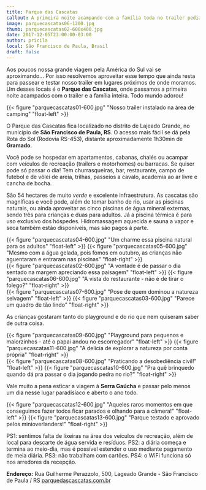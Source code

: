 ```yaml
---
title: Parque das Cascatas
callout: A primeira noite acampando com a família toda no trailer pedia um lugar especial...
image: parquecascatas06-1200.jpg
thumb: parquecascatas02-600x400.jpg
date: 2017-12-05T23:00:00-03:00
author: pricila
local: São Francisco de Paula, Brasil
draft: false
---
```


Aos poucos nossa grande viagem pela América do Sul vai se aproximando... Por isso resolvemos aproveitar esse tempo que ainda resta para passear e testar nosso trailer em lugares próximos de onde moramos. Um desses locais é o **Parque das Cascatas**, onde passamos a primeira noite acampados com o trailer e a família inteira. Todo mundo adorou!

{{< figure "parquecascatas01-600.jpg" "Nosso trailer instalado na área de camping" "float-left" >}}

O Parque das Cascatas fica localizado no distrito de Lajeado Grande, no município de **São Francisco de Paula, RS**. O acesso mais fácil se dá pela Rota do Sol (Rodovia RS-453), distante aproximadamente 1h30min de **Gramado**.

Você pode se hospedar em apartamentos, cabanas, chalés ou acampar com veículos de recreação (trailers e motorhomes) ou barracas. Se quiser pode só passar o dia! Tem churrasqueiras, bar, restaurante, campo de futebol e de vôlei de areia, trilhas, passeios a cavalo, academia ao ar livre e cancha de bocha. 

São 54 hectares de muito *verde* e excelente infraestrutura. As cascatas são magníficas e você pode, além de tomar banho de rio, usar as piscinas naturais, ou ainda aproveitar as cinco piscinas de água mineral externas, sendo três para crianças e duas para adultos. Já a piscina térmica é para uso exclusivo dos hóspedes. Hidromassagem aquecida e sauna a vapor e seca também estão disponíveis, mas são pagos à parte.

<div class="clearfix">
{{< figure "parquecascatas04-600.jpg" "Um charme essa piscina natural para os adultos" "float-left" >}}
{{< figure "parquecascatas05-600.jpg" "Mesmo com a água gelada, pois fomos em outubro, as crianças não aguentaram e entraram nas piscinas" "float-right" >}}
</div>

<div class="clearfix">
{{< figure "parquecascatas02-600.jpg" "A vontade é de passar o dia sentado na margem apreciando essa paisagem" "float-left" >}}
{{< figure "parquecascatas06-600.jpg" "A vista do restaurante - não é de tirar o folego?" "float-right" >}}
</div>

<div class="clearfix">
{{< figure "parquecascatas07-600.jpg" "Pose de quem dominou a natureza selvagem" "float-left" >}}
{{< figure "parquecascatas03-600.jpg" "Parece um quadro de tão lindo" "float-right" >}}
</div>

As crianças gostaram tanto do playground e do rio que nem quiseram saber de outra coisa. 

<div class="clearfix">
{{< figure "parquecascatas09-600.jpg" "Playground para pequenos e maiorzinhos - até o papai andou no escorregador" "float-left" >}}
{{< figure "parquecascatas11-600.jpg" "A delícia de explorar a natureza por conta própria" "float-right" >}}
</div>

<div class="clearfix">
{{< figure "parquecascatas08-600.jpg" "Praticando a desobediência civil!" "float-left" >}}
{{< figure "parquecascatas10-600.jpg" "Pra quê brinquedo quando dá pra passar o dia jogando pedra no rio?" "float-right" >}}
</div>

Vale muito a pena esticar a viagem à **Serra Gaúcha** e passar pelo menos um dia nesse lugar paradisíaco e aberto o ano todo.

<div class="clearfix">
{{< figure "parquecascatas12-600.jpg" "Aqueles raros momentos em que conseguimos fazer todos ficar parados e olhando para a câmera!" "float-left" >}}
{{< figure "parquecascatas13-600.jpg" "Parque testado e aprovado pelos minioverlanders!" "float-right" >}}
</div>

PS1: sentimos falta de lixeiras na área dos veículos de recreação, além de local para descarte de água servida e resíduos.
PS2: a diária começa e termina ao meio-dia, mas é possível estender o uso mediante pagamento de meia diária.
PS3: não trabalham com cartões.
PS4: o WiFi funciona só nos arredores da recepção.

**Endereço:** Rua Guilherme Perazzolo, 500, Lageado Grande - São Francisco de Paula / RS
[parquedascascatas.com.br](http://parquedascascatas.com.br)

